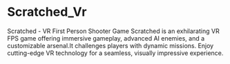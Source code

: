 # Scratched_Vr
Scratched - VR First Person Shooter Game Scratched is an exhilarating VR FPS game offering immersive gameplay, advanced AI enemies, and a customizable arsenal.It challenges players with dynamic missions. Enjoy cutting-edge VR technology for a seamless, visually impressive experience.
